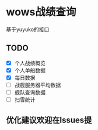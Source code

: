 # wows战绩查询 
基于yuyuko的接口

## TODO  
- [x] 个人战绩概览  
- [x] 个人单船数据  
- [x] 每日数据  
- [ ] 战舰服务器平均数据  
- [ ] 舰队查询数据  
- [ ] 扫雪统计   

## 优化建议欢迎在Issues提